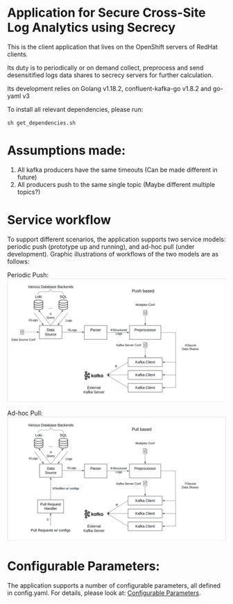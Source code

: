 # Application for Secure Cross-Site Log Analytics using Secrecy

This is the client application that lives on the OpenShift servers of RedHat clients.

Its duty is to periodically or on demand collect, preprocess and send desensitified logs data shares to secrecy servers for further calculation.

Its development relies on Golang v1.18.2, confluent-kafka-go v1.8.2 and go-yaml v3

To install all relevant dependencies, please run: 
```shell
sh get_dependencies.sh
```

# Assumptions made:
1. All kafka producers have the same timeouts (Can be made different in future)
2. All producers push to the same single topic (Maybe different multiple topics?)

# Service workflow
To support different scenarios, the application supports two service models: periodic push
(prototype up and running), and ad-hoc pull (under development). Graphic illustrations of workflows
of the two models are as follows: 

Periodic Push:
![image](pictures/push.png)

Ad-hoc Pull:
![image](pictures/pull.png)

# Configurable Parameters:
The application supports a number of configurable parameters, all defined in config.yaml. For 
details, please look at: [Configurable Parameters](docs/config_param.md).